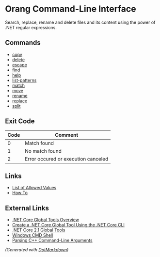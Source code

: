 ﻿# Orang Command\-Line Interface

Search, replace, rename and delete files and its content using the power of \.NET regular expressions\.

## Commands

* [copy](copy-command.md)
* [delete](delete-command.md)
* [escape](escape-command.md)
* [find](find-command.md)
* [help](help-command.md)
* [list-patterns](list-patterns-command.md)
* [match](match-command.md)
* [move](move-command.md)
* [rename](rename-command.md)
* [replace](replace-command.md)
* [split](split-command.md)

## Exit Code

Code | Comment
--- | ---
0 | Match found
1 | No match found
2 | Error occured or execution canceled

## Links

* [List of Allowed Values](AllowedValues.md)
* [How To](HowTo.md)

## External Links

* [.NET Core Global Tools Overview](https://docs.microsoft.com/dotnet/core/tools/global-tools)
* [Create a .NET Core Global Tool Using the .NET Core CLI](https://docs.microsoft.com/dotnet/core/tools/global-tools-how-to-create)
* [.NET Core 2.1 Global Tools](https://natemcmaster.com/blog/2018/05/12/dotnet-global-tools/)
* [Windows CMD Shell](https://ss64.com/nt/syntax.html)
* [Parsing C++ Command-Line Arguments](https://docs.microsoft.com/cpp/cpp/parsing-cpp-command-line-arguments?view=vs-2019)

*\(Generated with [DotMarkdown](http://github.com/JosefPihrt/DotMarkdown)\)*